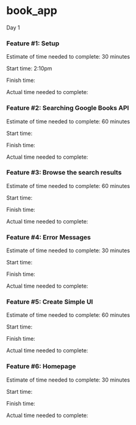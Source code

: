 # book_app

Day 1

### Feature #1: Setup

Estimate of time needed to complete: 30 minutes

Start time: 2:10pm

Finish time: 

Actual time needed to complete: 

### Feature #2: Searching Google Books API

Estimate of time needed to complete: 60 minutes

Start time: 

Finish time:

Actual time needed to complete:

### Feature #3: Browse the search results

Estimate of time needed to complete: 60 minutes

Start time:

Finish time: 

Actual time needed to complete: 

### Feature #4: Error Messages

Estimate of time needed to complete: 30 minutes

Start time: 

Finish time: 

Actual time needed to complete: 

### Feature #5: Create Simple UI

Estimate of time needed to complete: 60 minutes

Start time:

Finish time:

Actual time needed to complete: 

### Feature #6: Homepage

Estimate of time needed to complete: 30 minutes

Start time:

Finish time:

Actual time needed to complete:
